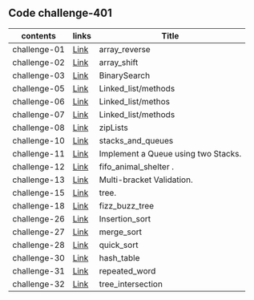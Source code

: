 
## Code challenge-401

|**contents**| **links**             |   **Title**|
|---         |---                     |    ---     |
|  challenge-01 | [Link](/data_structures_and_algorithms_python/challenges/array_reverse)    | array_reverse   |
|  challenge-02 | [Link](/data_structures_and_algorithms_python/challenges/array_shift)    |array_shift  |
|  challenge-03 | [Link](/data_structures_and_algorithms_python/challenges/BinarySearch)    |BinarySearch|
|  challenge-05 | [Link](/data_structures_and_algorithms_python/data_structure/linked_list)    |Linked_list/methods  |
|  challenge-06 | [Link](/data_structures_and_algorithms_python/data_structure/linked_list)    |Linked_list/methos  |
|  challenge-07 | [Link](/data_structures_and_algorithms_python/data_structure/linked_list)    |Linked_list/methods  |
|  challenge-08| [Link](/data_structures_and_algorithms_python/data_structure/linked_list)    |zipLists |
|  challenge-10 | [Link](/data_structures_and_algorithms_python/data_structure/stacks_and_queues)    |stacks_and_queues |
|  challenge-11 | [Link](/data_structures_and_algorithms_python/data_structure/stacks_and_queues)    |Implement a Queue using two Stacks. |
|  challenge-12 | [Link](/data_structures_and_algorithms_python/challenges/fifo_animal_shelter)|fifo_animal_shelter . |
|  challenge-13 | [Link](/data_structures_and_algorithms_python/challenges/multi_bracket_validation)|Multi-bracket Validation. |
|  challenge-15 | [Link](/data_structures_and_algorithms_python/data_structure/tree)|tree. |
|  challenge-18 | [Link](/data_structures_and_algorithms_python/challenges/fizz_buzz_tree)|fizz_buzz_tree|
|  challenge-26 | [Link](/data_structures_and_algorithms_python/challenges/Insertion_sort)  |Insertion_sort|
|  challenge-27 | [Link](/data_structures_and_algorithms_python/challenges/merge_sort)  |merge_sort|
|  challenge-28 | [Link](/data_structures_and_algorithms_python/challenges/quick_sort)  |quick_sort|
|  challenge-30 | [Link](/data_structures_and_algorithms_python/data_structure/hashtable)|hash_table|
|  challenge-31 | [Link](/data_structures_and_algorithms_python/challenges/repeated_word)|repeated_word|
|  challenge-32 | [Link](/data_structures_and_algorithms_python/challenges/tree_intersection)|tree_intersection|




    




